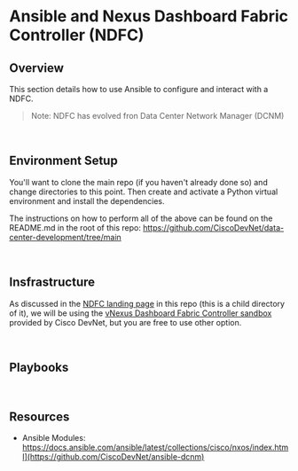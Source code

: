 # Ansible and Nexus Dashboard Fabric Controller (NDFC)

## Overview 

This section details how to use Ansible to configure and interact with a NDFC.

> Note: NDFC has evolved fron Data Center Network Manager (DCNM)

<br>

## Environment Setup

You'll want to clone the main repo (if you haven't already done so) and change directories to this point. Then create and activate a Python virtual environment and install the dependencies.

The instructions on how to perform all of the above can be found on the README.md in the root of this repo: https://github.com/CiscoDevNet/data-center-development/tree/main

<br>

## Insfrastructure 

As discussed in the [NDFC landing page](https://github.com/CiscoDevNet/data-center-development/edit/main/ndfc) in this repo (this is a child directory of it), we will be using the [vNexus Dashboard Fabric Controller sandbox](https://devnetsandbox.cisco.com/DevNet/catalog/vnexus-dashboard-fabric-controller_vnexus-dashboard-fabric-controller) provided by Cisco DevNet, but you are free to use other option.


<br>

## Playbooks

<br>

## Resources

- Ansible Modules: https://docs.ansible.com/ansible/latest/collections/cisco/nxos/index.html](https://github.com/CiscoDevNet/ansible-dcnm)




